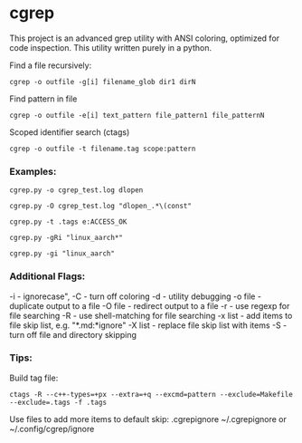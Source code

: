 # cgrep

This project is an advanced grep utility with ANSI coloring, optimized for code inspection. 
This utility written purely in a python.

  Find a file recursively:

    cgrep -o outfile -g[i] filename_glob dir1 dirN

  Find pattern in file

    cgrep -o outfile -e[i] text_pattern file_pattern1 file_patternN

  Scoped identifier search (ctags)

    cgrep -o outfile -t filename.tag scope:pattern

### Examples:

    cgrep.py -o cgrep_test.log dlopen

    cgrep.py -O cgrep_test.log "dlopen_.*\(const"

    cgrep.py -t .tags e:ACCESS_OK

    cgrep.py -gRi "linux_aarch*" 

    cgrep.py -gi "linux_aarch" 

### Additional Flags:

-i      - ignorecase",
-C      - turn off coloring
-d      - utility debugging 
-o file - duplicate output to a file
-O file - redirect output to a file 
-r      - use regexp for file searching
-R      - use shell-matching for file searching
-x list - add items to file skip list, e.g. "*.md:*ignore"
-X list - replace file skip list with items
-S      - turn off file and directory skipping

### Tips:
Build tag file:

    ctags -R --c++-types=+px --extra=+q --excmd=pattern --exclude=Makefile --exclude=.tags -f .tags

Use files to add more items to default skip: .cgrepignore ~/.cgrepignore or ~/.config/cgrep/ignore

